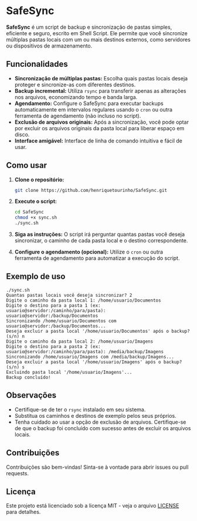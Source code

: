 # SafeSync

**SafeSync** é um script de backup e sincronização de pastas simples, eficiente e seguro, escrito em Shell Script. Ele permite que você sincronize múltiplas pastas locais com um ou mais destinos externos, como servidores ou dispositivos de armazenamento.

## Funcionalidades

  * **Sincronização de múltiplas pastas:** Escolha quais pastas locais deseja proteger e sincronize-as com diferentes destinos.
  * **Backup incremental:** Utiliza `rsync` para transferir apenas as alterações nos arquivos, economizando tempo e banda larga.
  * **Agendamento:** Configure o SafeSync para executar backups automaticamente em intervalos regulares usando o `cron` ou outra ferramenta de agendamento (não incluso no script).
  * **Exclusão de arquivos originais:** Após a sincronização, você pode optar por excluir os arquivos originais da pasta local para liberar espaço em disco.
  * **Interface amigável:**  Interface de linha de comando intuitiva e fácil de usar.

## Como usar

1.  **Clone o repositório:**

    ```bash
    git clone https://github.com/henriquetourinho/SafeSync.git
    ```

2.  **Execute o script:**

    ```bash
    cd SafeSync
    chmod +x sync.sh
    ./sync.sh
    ```

3.  **Siga as instruções:** O script irá perguntar quantas pastas você deseja sincronizar, o caminho de cada pasta local e o destino correspondente.

4.  **Configure o agendamento (opcional):** Utilize o `cron` ou outra ferramenta de agendamento para automatizar a execução do script.

## Exemplo de uso

```
./sync.sh
Quantas pastas locais você deseja sincronizar? 2
Digite o caminho da pasta local 1: /home/usuario/Documentos
Digite o destino para a pasta 1 (ex: usuario@servidor:/caminho/para/pasta): usuario@servidor:/backup/Documentos
Sincronizando /home/usuario/Documentos com usuario@servidor:/backup/Documentos...
Deseja excluir a pasta local '/home/usuario/Documentos' após o backup? (s/n) n
Digite o caminho da pasta local 2: /home/usuario/Imagens
Digite o destino para a pasta 2 (ex: usuario@servidor:/caminho/para/pasta): /media/backup/Imagens
Sincronizando /home/usuario/Imagens com /media/backup/Imagens...
Deseja excluir a pasta local '/home/usuario/Imagens' após o backup? (s/n) s
Excluindo pasta local '/home/usuario/Imagens'...
Backup concluído!
```

## Observações

  * Certifique-se de ter o `rsync` instalado em seu sistema.
  * Substitua os caminhos e destinos de exemplo pelos seus próprios.
  * Tenha cuidado ao usar a opção de exclusão de arquivos. Certifique-se de que o backup foi concluído com sucesso antes de excluir os arquivos locais.

## Contribuições

Contribuições são bem-vindas\! Sinta-se à vontade para abrir issues ou pull requests.

## Licença

Este projeto está licenciado sob a licença MIT - veja o arquivo [LICENSE](https://www.google.com/url?sa=E&source=gmail&q=LICENSE) para detalhes.


